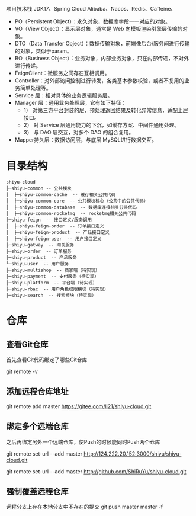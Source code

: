 项目技术栈 JDK17、Spring Cloud Alibaba、Nacos、Redis、Caffeine、

- PO（Persistent Object）：永久对象，数据库字段一一对应的对象。
- VO（View Object）：显示层对象，通常是 Web 向模板渲染引擎层传输的对象。
- DTO（Data Transfer Object）：数据传输对象，前端像后台/服务间进行传输的对象，类似于param。
- BO（Business Object）：业务对象，内部业务对象，只在内部传递，不对外进行传递。
- FeignClient：微服务之间存在互相调用。
- Controller：对外部访问控制进行转发，各类基本参数校验，或者不复用的业务简单处理等。
- Service 层：相对具体的业务逻辑服务层。
- Manager 层：通用业务处理层，它有如下特征：
    - 1） 对第三方平台封装的层，预处理返回结果及转化异常信息，适配上层接口。
    - 2） 对 Service 层通用能力的下沉，如缓存方案、中间件通用处理。
    - 3） 与 DAO 层交互，对多个 DAO 的组合复用。
- Mapper持久层：数据访问层，与底层 MySQL进行数据交互。

# 目录结构

```
shiyu-cloud
├─shiyu-common -- 公共模块
│  ├─shiyu-common-cache  -- 缓存相关公共代码
│  ├─shiyu-common-core  -- 公共模块核心（公共中的公共代码）
│  ├─shiyu-common-database  -- 数据库连接相关公共代码
│  ├─shiyu-common-rocketmq  -- rocketmq相关公共代码
├─shiyu-feign  -- 接口定义/服务调用
│  ├─shiyu-feign-order  -- 订单接口定义
│  ├─shiyu-feign-product  -- 产品接口定义
│  ├─shiyu-feign-user  -- 用户接口定义
├─shiyu-gatway  -- 网关服务
├─shiyu-order  -- 订单服务
├─shiyu-product  -- 产品服务
└─shiyu-user  -- 用户服务
├─shiyu-multishop  -- 商家端（待实现）
├─shiyu-payment  -- 支付服务（待实现）
├─shiyu-platform  -- 平台端（待实现）
├─shiyu-rbac  -- 用户角色权限模块（待实现）
├─shiyu-search  -- 搜索模块（待实现）
```

# 仓库
## 查看Git仓库
首先查看Git代码绑定了哪些Git仓库

git remote -v

## 添加远程仓库地址
git remote add master https://gitee.com/li21/shiyu-cloud.git

## 绑定多个远端仓库
之后再绑定另外一个远端仓库，使Push的时候能同时Push两个仓库

git remote set-url --add master http://124.222.20.152:3000/shiyu/shiyu-cloud.git

git remote set-url --add master http://github.com/ShiRuYu/shiyu-cloud.git

## 强制覆盖远程仓库
远程分支上存在本地分支中不存在的提交
git push master master -f